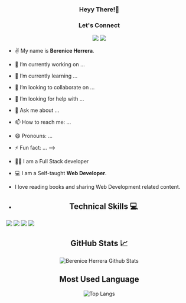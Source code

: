 <div align="center"> <h3> Heyy There!👋 </h3> </div>

<div align="center">
<h3>Let's Connect</h3>
 
[![](https://img.shields.io/badge/LinkedIn-0077B5?style=for-the-badge&logo=linkedin&logoColor=white)](https://www.linkedin.com/in/berenice-herrera/) 
[![](https://img.shields.io/badge/Gmail-D14836?style=for-the-badge&logo=gmail&logoColor=white)](mailto:berenice.herrera2011@gmail.com)
</div>

 - ✌️ My name is **Berenice Herrera**. 

- 🔭 I’m currently working on ...
- 🌱 I’m currently learning ...
- 👯 I’m looking to collaborate on ...
- 🤔 I’m looking for help with ...
- 💬 Ask me about ...
- 📫 How to reach me: ...
- 😄 Pronouns: ...
- ⚡ Fun fact: ...
-->
 

- 👨‍🎓 I am a Full Stack developer

- 💻 I am a Self-taught **Web Developer**. 

- I love reading books and sharing Web Development related content.

- <div align="center"><h2> Technical Skills 💻 </h2>

![](https://img.shields.io/badge/javascript-ffff00.svg?style=for-the-badge&logo=javascript&logoColor=000000) 
![](https://img.shields.io/badge/html5-%23E34F26.svg?style=for-the-badge&logo=html5&logoColor=white) 
![](https://img.shields.io/badge/css3-%231572B6.svg?style=for-the-badge&logo=css3&logoColor=white) 
![](https://img.shields.io/badge/react-%2320232a.svg?style=for-the-badge&logo=react&logoColor=%2361DAFB) 
</div>

<div align='center'><h2>GitHub Stats 📈</h2>

![Berenice Herrera Github Stats](https://github-readme-stats.vercel.app/api?username=bherrera24&show_icons=true&theme=midnight-purple&text_color=BD632F) 

<h2>Most Used Language</h2>

![Top Langs](https://github-readme-stats.vercel.app/api/top-langs/?username=bherrera24&theme=midnight-purple&langs_count=5&text_color=BD632F)

</div>
